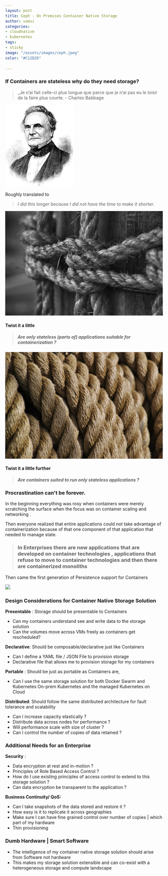 ```yaml
---
layout: post
title: Ceph - On Premises Container Native Storage
author: vamsi
categories:
- cloudnative
- kubernetes
tags:
- sticky
image: "/assets/images/ceph.jpeg"
color: "#C12D2D"

---
```

### If Containers are stateless why do they need storage?

> _Je n’ai fait celle-ci plus longue que parce que je n’ai pas eu le loisir de la faire plus courte. - Charles Babbage

![](/assets/images/CephCharles.jpg)

Roughly translated to

> _I did this longer because I did not have the time to make it shorter._

![](/assets/images/twist.jpeg)

#### Twist it a little

> ##### _Are only stateless (parts of) applications suitable for containerization ?_

![](/assets/images/twist2.jpeg)

#### Twist it a little further

> ##### _Are containers suited to run only stateless applications ?_

### Procrastination can't be forever.

In the beginning everything was rosy when containers were merely scratching the surface when the focus was on container scaling and networking . 

Then everyone realized that entire applications could not take advantage of containerization because of that one component of that application that needed to manage state. 

> ### In Enterprises there are new applications that are developed on container technologies , applications that refuse to move to container technologies and then there are containerized monoliths

Then came the first generation of Persistence support for Containers

![](https://i2.wp.com/softwareengineeringdaily.com/wp-content/uploads/2018/09/image1.png)

### Design Considerations for Container Native Storage Solution

**Presentable** : Storage should be presentable to Containers

* Can my containers understand see and write data to the storage solution
* Can the volumes move across VMs freely as containers get rescheduled?

**Declarative**: Should be composable/declarative just like Containers

* Can I define a YAML file / JSON File to provision storage
* Declarative file that allows me to provision storage for my containers

**Portable** : Should be just as portable as Containers are,

* Can I use the same storage solution for both Docker Swarm and Kubernetes
  On-prem Kubernetes and the managed Kubernetes on Cloud

**Distributed**: Should follow the same distributed architecture for fault tolerance and scalability

* Can I increase capacity elastically ?
* Distribute data across nodes for performance ?
* Will performance scale with size of cluster ?
* Can I control the number of copies of data retained ?

### Additional Needs for an Enterprise

**Security** :

* Data encryption at rest and in-motion ?
* Principles of Role Based Access Control ?
* How do I use existing principles of access control to extend to this storage solution ?
* Can data encryption be transparent to the application ?

**Business Continuity/ QoS:**

* Can I take snapshots of the data stored and restore it ?
* How easy is it to replicate it across geographies
* Make sure I can have fine grained control over number of copies | which part of my hardware
* Thin provisioning

### Dumb Hardware | Smart Software

* The intelligence of my container native storage solution should arise from Software not hardware
* This makes my storage solution extensible and can co-exist with a heterogeneous storage and compute landscape